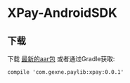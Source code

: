 # XPay-AndroidSDK



## 下载

下载 [最新的aar包](https://github.com/XPay-SDK/XPay-AndroidSDK/blob/master/lib/xpay.aar) 或者通过Gradle获取:

```
compile 'com.gexne.paylib:xpay:0.0.1'
```